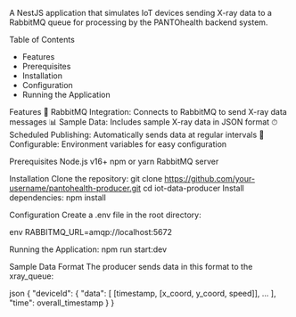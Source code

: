 A NestJS application that simulates IoT devices sending X-ray data to a RabbitMQ queue for processing by the PANTOhealth backend system.

Table of Contents

- Features
- Prerequisites
- Installation
- Configuration
- Running the Application

Features
🚀 RabbitMQ Integration: Connects to RabbitMQ to send X-ray data messages
📊 Sample Data: Includes sample X-ray data in JSON format
⏱ Scheduled Publishing: Automatically sends data at regular intervals
🔧 Configurable: Environment variables for easy configuration

Prerequisites
Node.js v16+
npm or yarn
RabbitMQ server

Installation
Clone the repository:
git clone https://github.com/your-username/pantohealth-producer.git
cd iot-data-producer
Install dependencies:
npm install

Configuration
Create a .env file in the root directory:

env
RABBITMQ_URL=amqp://localhost:5672

Running the Application:
npm run start:dev

Sample Data Format
The producer sends data in this format to the xray_queue:

json
{
"deviceId": {
"data": [
[timestamp, [x_coord, y_coord, speed]],
...
],
"time": overall_timestamp
}
}
